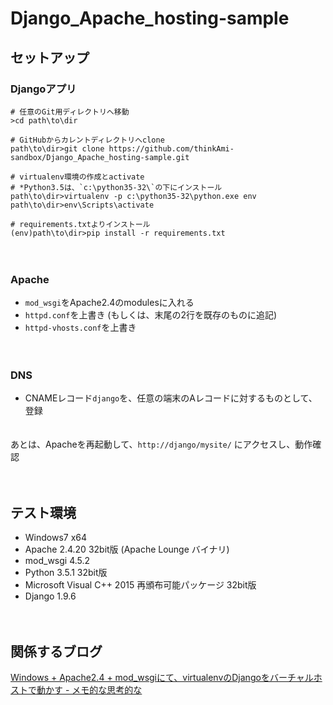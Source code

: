 # Django_Apache_hosting-sample

## セットアップ
### Djangoアプリ
```
# 任意のGit用ディレクトリへ移動
>cd path\to\dir

# GitHubからカレントディレクトリへclone
path\to\dir>git clone https://github.com/thinkAmi-sandbox/Django_Apache_hosting-sample.git

# virtualenv環境の作成とactivate
# *Python3.5は、`c:\python35-32\`の下にインストール
path\to\dir>virtualenv -p c:\python35-32\python.exe env
path\to\dir>env\Scripts\activate

# requirements.txtよりインストール
(env)path\to\dir>pip install -r requirements.txt
```

　  
### Apache

- `mod_wsgi`をApache2.4のmodulesに入れる
- `httpd.conf`を上書き (もしくは、末尾の2行を既存のものに追記)
- `httpd-vhosts.conf`を上書き

　  
### DNS

- CNAMEレコード`django`を、任意の端末のAレコードに対するものとして、登録

　  
あとは、Apacheを再起動して、`http://django/mysite/` にアクセスし、動作確認

　  
## テスト環境

- Windows7 x64
- Apache 2.4.20 32bit版 (Apache Lounge バイナリ)
- mod_wsgi 4.5.2
- Python 3.5.1 32bit版
- Microsoft Visual C++ 2015 再頒布可能パッケージ 32bit版
- Django 1.9.6


　  
## 関係するブログ

[Windows + Apache2.4 + mod_wsgiにて、virtualenvのDjangoをバーチャルホストで動かす - メモ的な思考的な](http://thinkami.hatenablog.com/entry/2016/06/01/055522)